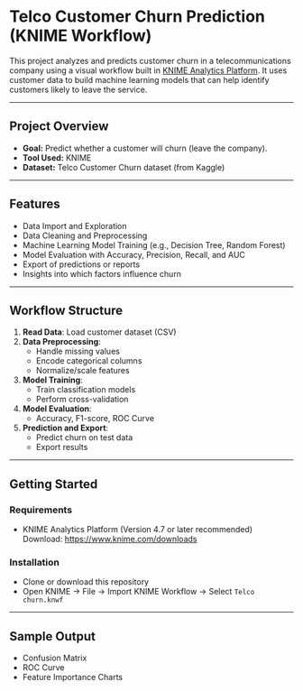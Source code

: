 # Telco Customer Churn Prediction (KNIME Workflow)

This project analyzes and predicts customer churn in a telecommunications company using a visual workflow built in [KNIME Analytics Platform](https://www.knime.com/). It uses customer data to build machine learning models that can help identify customers likely to leave the service.

---

## Project Overview

- **Goal:** Predict whether a customer will churn (leave the company).
- **Tool Used:** KNIME 
- **Dataset:** Telco Customer Churn dataset (from Kaggle)

---

## Features

- Data Import and Exploration
- Data Cleaning and Preprocessing
- Machine Learning Model Training (e.g., Decision Tree, Random Forest)
- Model Evaluation with Accuracy, Precision, Recall, and AUC
- Export of predictions or reports
- Insights into which factors influence churn

---

## Workflow Structure

1. **Read Data**: Load customer dataset (CSV)
2. **Data Preprocessing**:
   - Handle missing values
   - Encode categorical columns
   - Normalize/scale features
3. **Model Training**:
   - Train classification models
   - Perform cross-validation
4. **Model Evaluation**:
   - Accuracy, F1-score, ROC Curve
5. **Prediction and Export**:
   - Predict churn on test data
   - Export results

---

## Getting Started

### Requirements

- KNIME Analytics Platform (Version 4.7 or later recommended)  
  Download: https://www.knime.com/downloads

### Installation

- Clone or download this repository
- Open KNIME → File → Import KNIME Workflow → Select `Telco churn.knwf`


---

## Sample Output

- Confusion Matrix
- ROC Curve
- Feature Importance Charts

